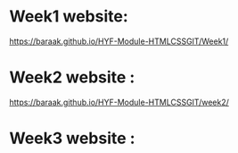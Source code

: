 # Week1 website:
https://baraak.github.io/HYF-Module-HTMLCSSGIT/Week1/
# Week2 website :
https://baraak.github.io/HYF-Module-HTMLCSSGIT/week2/
# Week3 website :
